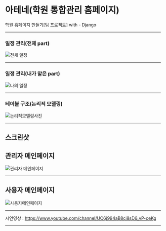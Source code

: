 # 아테네(학원 통합관리 홈페이지)
학원 홈페이지 만들기[팀 프로젝트] with - Django
***
### 일정 관리(전체 part)
![전체 일정](https://user-images.githubusercontent.com/69666784/101704719-ad485100-3ac8-11eb-8aa9-df94388abdef.PNG)
***
### 일정 관리(내가 맡은 part)
![나의 일정](https://user-images.githubusercontent.com/69666784/101704722-af121480-3ac8-11eb-876f-2d090d471aff.PNG)

*** 
### 테이블 구조(논리적 모델링)
![논리적모델링사진](https://user-images.githubusercontent.com/69666784/101705126-a241f080-3ac9-11eb-907c-48a0e104a08f.PNG)


***
## 스크린샷
## 관리자 메인페이지
![관리자 메인페이지](https://user-images.githubusercontent.com/69666784/101704420-0f548680-3ac8-11eb-8376-6873511ee910.PNG)
***
## 사용자 메인페이지
![사용자메인페이지](https://user-images.githubusercontent.com/69666784/101704494-38751700-3ac8-11eb-8583-eab1123e3db2.PNG)


***
시연영상 : https://www.youtube.com/channel/UC6j994aB8ci8sD6_vP-ceKg
***
